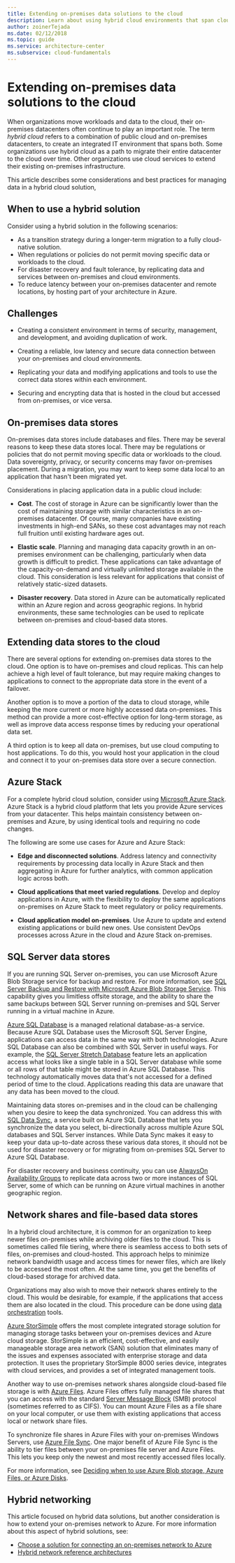 ```yaml
---
title: Extending on-premises data solutions to the cloud
description: Learn about using hybrid cloud environments that span cloud and on-premises datacenters for migrating to the cloud or extending on-premises infrastructures.
author: zoinerTejada
ms.date: 02/12/2018
ms.topic: guide
ms.service: architecture-center
ms.subservice: cloud-fundamentals
---
```


# Extending on-premises data solutions to the cloud

When organizations move workloads and data to the cloud, their on-premises datacenters often continue to play an important role. The term *hybrid cloud* refers to a combination of public cloud and on-premises datacenters, to create an integrated IT environment that spans both. Some organizations use hybrid cloud as a path to migrate their entire datacenter to the cloud over time. Other organizations use cloud services to extend their existing on-premises infrastructure.

This article describes some considerations and best practices for managing data in a hybrid cloud solution,

## When to use a hybrid solution

Consider using a hybrid solution in the following scenarios:

- As a transition strategy during a longer-term migration to a fully cloud-native solution.
- When regulations or policies do not permit moving specific data or workloads to the cloud.
- For disaster recovery and fault tolerance, by replicating data and services between on-premises and cloud environments.
- To reduce latency between your on-premises datacenter and remote locations, by hosting part of your architecture in Azure.

## Challenges

- Creating a consistent environment in terms of security, management, and development, and avoiding duplication of work.

- Creating a reliable, low latency and secure data connection between your on-premises and cloud environments.

- Replicating your data and modifying applications and tools to use the correct data stores within each environment.

- Securing and encrypting data that is hosted in the cloud but accessed from on-premises, or vice versa.

## On-premises data stores

On-premises data stores include databases and files. There may be several reasons to keep these data stores local. There may be regulations or policies that do not permit moving specific data or workloads to the cloud. Data sovereignty, privacy, or security concerns may favor on-premises placement. During a migration, you may want to keep some data local to an application that hasn't been migrated yet.

Considerations in placing application data in a public cloud include:

- **Cost**. The cost of storage in Azure can be significantly lower than the cost of maintaining storage with similar characteristics in an on-premises datacenter. Of course, many companies have existing investments in high-end SANs, so these cost advantages may not reach full fruition until existing hardware ages out.

- **Elastic scale**. Planning and managing data capacity growth in an on-premises environment can be challenging, particularly when data growth is difficult to predict. These applications can take advantage of the capacity-on-demand and virtually unlimited storage available in the cloud. This consideration is less relevant for applications that consist of relatively static-sized datasets.

- **Disaster recovery**. Data stored in Azure can be automatically replicated within an Azure region and across geographic regions. In hybrid environments, these same technologies can be used to replicate between on-premises and cloud-based data stores.

## Extending data stores to the cloud

There are several options for extending on-premises data stores to the cloud. One option is to have on-premises and cloud replicas. This can help achieve a high level of fault tolerance, but may require making changes to applications to connect to the appropriate data store in the event of a failover.

Another option is to move a portion of the data to cloud storage, while keeping the more current or more highly accessed data on-premises. This method can provide a more cost-effective option for long-term storage, as well as improve data access response times by reducing your operational data set.

A third option is to keep all data on-premises, but use cloud computing to host applications. To do this, you would host your application in the cloud and connect it to your on-premises data store over a secure connection.

## Azure Stack

For a complete hybrid cloud solution, consider using [Microsoft Azure Stack](https://docs.microsoft.com/azure/azure-stack/). Azure Stack is a hybrid cloud platform that lets you provide Azure services from your datacenter. This helps maintain consistency between on-premises and Azure, by using identical tools and requiring no code changes.

The following are some use cases for Azure and Azure Stack:

- **Edge and disconnected solutions**. Address latency and connectivity requirements by processing data locally in Azure Stack and then aggregating in Azure for further analytics, with common application logic across both.

- **Cloud applications that meet varied regulations**. Develop and deploy applications in Azure, with the flexibility to deploy the same applications on-premises on Azure Stack to meet regulatory or policy requirements.

- **Cloud application model on-premises**. Use Azure to update and extend existing applications or build new ones. Use consistent DevOps processes across Azure in the cloud and Azure Stack on-premises.

## SQL Server data stores

If you are running SQL Server on-premises, you can use Microsoft Azure Blob Storage service for backup and restore. For more information, see [SQL Server Backup and Restore with Microsoft Azure Blob Storage Service](https://docs.microsoft.com/sql/relational-databases/backup-restore/sql-server-backup-and-restore-with-microsoft-azure-blob-storage-service). This capability gives you limitless offsite storage, and the ability to share the same backups between SQL Server running on-premises and SQL Server running in a virtual machine in Azure.

[Azure SQL Database](https://docs.microsoft.com/azure/sql-database/) is a managed relational database-as-a service. Because Azure SQL Database uses the Microsoft SQL Server Engine, applications can access data in the same way with both technologies. Azure SQL Database can also be combined with SQL Server in useful ways. For example, the [SQL Server Stretch Database](https://docs.microsoft.com/sql/sql-server/stretch-database/stretch-database) feature lets an application access what looks like a single table in a SQL Server database while some or all rows of that table might be stored in Azure SQL Database. This technology automatically moves data that's not accessed for a defined period of time to the cloud. Applications reading this data are unaware that any data has been moved to the cloud.

Maintaining data stores on-premises and in the cloud can be challenging when you desire to keep the data synchronized. You can address this with [SQL Data Sync](https://docs.microsoft.com/azure/sql-database/sql-database-sync-data), a service built on Azure SQL Database that lets you synchronize the data you select, bi-directionally across multiple Azure SQL databases and SQL Server instances. While Data Sync makes it easy to keep your data up-to-date across these various data stores, it should not be used for disaster recovery or for migrating from on-premises SQL Server to Azure SQL Database.

For disaster recovery and business continuity, you can use [AlwaysOn Availability Groups](https://docs.microsoft.com/sql/database-engine/availability-groups/windows/overview-of-always-on-availability-groups-sql-server) to replicate data across two or more instances of SQL Server, some of which can be running on Azure virtual machines in another geographic region.

## Network shares and file-based data stores

In a hybrid cloud architecture, it is common for an organization to keep newer files on-premises while archiving older files to the cloud. This is sometimes called file tiering, where there is seamless access to both sets of files, on-premises and cloud-hosted. This approach helps to minimize network bandwidth usage and access times for newer files, which are likely to be accessed the most often. At the same time, you get the benefits of cloud-based storage for archived data.

Organizations may also wish to move their network shares entirely to the cloud. This would be desirable, for example, if the applications that access them are also located in the cloud. This procedure can be done using [data orchestration](../technology-choices/pipeline-orchestration-data-movement.md) tools.

[Azure StorSimple](https://docs.microsoft.com/azure/storsimple/) offers the most complete integrated storage solution for managing storage tasks between your on-premises devices and Azure cloud storage. StorSimple is an efficient, cost-effective, and easily manageable storage area network (SAN) solution that eliminates many of the issues and expenses associated with enterprise storage and data protection. It uses the proprietary StorSimple 8000 series device, integrates with cloud services, and provides a set of integrated management tools.

Another way to use on-premises network shares alongside cloud-based file storage is with [Azure Files](https://docs.microsoft.com/azure/storage/files/storage-files-introduction). Azure Files offers fully managed file shares that you can access with the standard [Server Message Block](https://msdn.microsoft.com/library/windows/desktop/aa365233.aspx?f=255&MSPPError=-2147217396) (SMB) protocol (sometimes referred to as CIFS). You can mount Azure Files as a file share on your local computer, or use them with existing applications that access local or network share files.

To synchronize file shares in Azure Files with your on-premises Windows Servers, use [Azure File Sync](https://docs.microsoft.com/azure/storage/files/storage-sync-files-planning). One major benefit of Azure File Sync is the ability to tier files between your on-premises file server and Azure Files. This lets you keep only the newest and most recently accessed files locally.

For more information, see [Deciding when to use Azure Blob storage, Azure Files, or Azure Disks](https://docs.microsoft.com/azure/storage/common/storage-decide-blobs-files-disks).

## Hybrid networking

This article focused on hybrid data solutions, but another consideration is how to extend your on-premises network to Azure. For more information about this aspect of hybrid solutions, see:

- [Choose a solution for connecting an on-premises network to Azure](../../reference-architectures/hybrid-networking/considerations.md)
- [Hybrid network reference architectures](../../reference-architectures/hybrid-networking/index.md)
